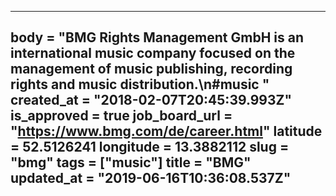 ---
body = "BMG Rights Management GmbH is an international music company focused on the management of music publishing, recording rights and music distribution.\n#music "
created_at = "2018-02-07T20:45:39.993Z"
is_approved = true
job_board_url = "https://www.bmg.com/de/career.html"
latitude = 52.5126241
longitude = 13.3882112
slug = "bmg"
tags = ["music"]
title = "BMG"
updated_at = "2019-06-16T10:36:08.537Z"
---
